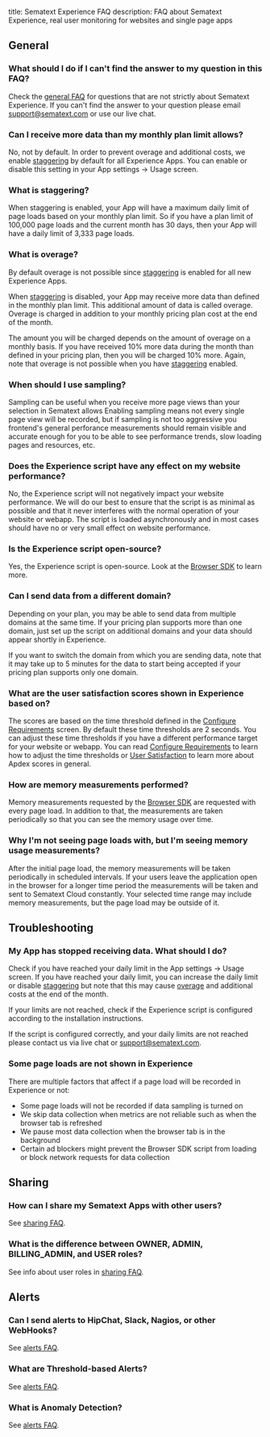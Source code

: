 title: Sematext Experience FAQ
description: FAQ about Sematext Experience, real user monitoring for websites and single page apps

## General

### What should I do if I can't find the answer to my question in this FAQ?

Check the [general FAQ](/faq) for questions that are not strictly
about Sematext Experience.  If you can't find the answer to your
question please email <support@sematext.com> or use our live chat.


### Can I receive more data than my monthly plan limit allows?

No, not by default. In order to prevent overage and additional costs, we enable
<a href="#what-is-staggering">staggering</a> by default for all Experience
Apps. You can enable or disable this setting in your App settings -> Usage
screen.

### What is staggering?

When staggering is enabled, your App will have a maximum daily limit of page
loads based on your monthly plan limit. So if you have a plan limit of 100,000
page loads and the current month has 30 days, then your App will have a daily
limit of 3,333 page loads.

### What is overage?

By default overage is not possible since <a href="#what-is-staggering">staggering</a> 
is enabled for all new Experience Apps.

When <a href="#what-is-staggering">staggering</a> is disabled, your App may
receive more data than defined in the monthly plan limit. This additional
amount of data is called overage. Overage is charged in addition to your
monthly pricing plan cost at the end of the month.

The amount you will be charged depends on the amount of overage on a monthly
basis. If you have received 10% more data during the month than defined in your
pricing plan, then you will be charged 10% more. Again, note that overage is
not possible when you have <a href="#what-is-staggering">staggering</a>
enabled.

### When should I use sampling?

Sampling can be useful when you receive more page views than your selection in Sematext allows
Enabling sampling means not every single page view will be recorded, but if sampling is not too
aggressive you frontend's general perforance measurements should remain visible and accurate 
enough for you to be able to see performance trends, slow loading pages and resources, etc.

### Does the Experience script have any effect on my website performance?

No, the Experience script will not negatively impact your website performance.
We will do our best to ensure that the script is as minimal as possible and
that it never interferes with the normal operation of your website or webapp.
The script is loaded asynchronously and in most cases should have no or very
small effect on website performance.

### Is the Experience script open-source?

Yes, the Experience script is open-source. Look at the [Browser SDK](/agents/browser/)
to learn more. 

### Can I send data from a different domain?

Depending on your plan, you may be able to send data from multiple domains at
the same time. If your pricing plan supports more than one domain, just set up
the script on additional domains and your data should appear shortly in
Experience.

If you want to switch the domain from which you are sending data, note that it
may take up to 5 minutes for the data to start being accepted if your pricing
plan supports only one domain.

### What are the user satisfaction scores shown in Experience based on?

The scores are based on the time threshold defined in the [Configure
Requirements](/experience/configure-requirements) screen. By default these time
thresholds are 2 seconds. You can adjust these time thresholds if you have a
different performance target for your website or webapp. You can read
[Configure Requirements](/experience/configure-requirements) to learn how to
adjust the time thresholds or [User
Satisfaction](/experience/user-satisfaction) to learn more about Apdex scores
in general.

### How are memory measurements performed?

Memory measurements requested by the [Browser SDK](/agents/browser/) are requested 
with every page load. In addition to that, the measurements are taken periodically 
so that you can see the memory usage over time. 

### Why I'm not seeing page loads with, but I'm seeing memory usage measurements? 

After the initial page load, the memory measurements will be taken periodically in 
scheduled intervals. If your users leave the application open in the browser for a 
longer time period the measurements will be taken and sent to Sematext Cloud 
constantly. Your selected time range may include memory measurements, but the page 
load may be outside of it. 

## Troubleshooting

### My App has stopped receiving data. What should I do?

Check if you have reached your daily limit in the App settings -> Usage screen. If
you have reached your daily limit, you can increase the daily limit or disable
<a href="#what-is-staggering">staggering</a> but note that this may cause <a
href="#what-is-overage">overage</a> and additional costs at the end of the
month.

If your limits are not reached, check if the Experience script is configured
according to the installation instructions.

If the script is configured correctly, and your daily limits are not reached
please contact us via live chat or <support@sematext.com>.

### Some page loads are not shown in Experience

There are multiple factors that affect if a page load will be recorded in Experience or not:

 * Some page loads will not be recorded if data sampling is turned on
 * We skip data collection when metrics are not reliable such as when the browser tab is refreshed
 * We pause most data collection when the browser tab is in the background
 * Certain ad blockers might prevent the Browser SDK script from loading or block network requests for data collection


## Sharing

### How can I share my Sematext Apps with other users?

See [sharing FAQ](/faq/#sharing).

### What is the difference between OWNER, ADMIN, BILLING_ADMIN, and USER roles?

See info about user roles in [sharing FAQ](/faq/#sharing).

## Alerts

### Can I send alerts to HipChat, Slack, Nagios, or other WebHooks?

See [alerts FAQ](/faq/#alerts).

### What are Threshold-based Alerts?

See [alerts FAQ](/faq/#alerts).

### What is Anomaly Detection?

See [alerts FAQ](/faq/#alerts).
